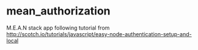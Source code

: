 mean_authorization
==================
M.E.A.N stack app
following tutorial from http://scotch.io/tutorials/javascript/easy-node-authentication-setup-and-local

